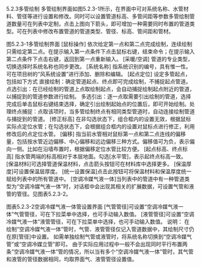 5.2.3多管绘制
多管绘制界面如图5.2.3-1所示，在界面中可对系统名称、水管材料、管径等进行设置和修改。同时可以设置管道标高、多管间距等参数多管绘制管道数量可在列表中定制，点击上图向下箭头，即可增加一种需要同时布置的管道类型。可在列表中修改布置管道的管道类型、管径、标高、管间距和管材。
 
图5.2.3-1多管绘制界面
[鼠标操作] 依次给定第一点和第二点完成绘制，连续绘制只需给定第二点。在提示输入第一点条件下点击鼠标右键，结束命令；在提示输入第二点条件下点击右键，返回到第一点重新输入。
[采暖/空调] 管道的专业类型，切换选择时系统名称也同步更改。
[系统名称] 指系统识别的编号，具有惟一性。可在项目树的“风系统设置”进行添加、删除和编辑。
[起点定位] 设定多管起点，包括如下方式
直接绘制：确定管道起点、终点即可完成绘制，不捕捉起点管道。
点选引出：在已经绘制的管道上点取绘制起点，会自动捕捉绘制起点附近的管道，以捕捉到的管道参数进行绘制。
多选引出：逐一点取需要引出绘制的管道，选择完成后单击鼠标右键结束选择，确定引出绘制起始点的位置后，即可开始绘制。处理终点捕捉：点取该项时，当多管绘制终点有相同类型管道时，自动连接绘制管道与捕捉到的管道。
[修正标高] 在非勾选状态下，组合框内的设置无效，根据鼠标实际点定位水管；在勾选状态下，会根据组合框内的设置对鼠标点进行修正，利用修改后的点定位水管。
[偏移] 指当前水管相对鼠标第一点和第二点连线的偏移量，包括按水管近边偏移、中心偏移和远边偏移三种方式。偏移值可为负，表示偏向一侧。比如在沿墙布置时，根据偏移定位水管比较方便。
[起点标高、终点标高] 指水管两端的标高相对于本层地面。勾选[水平管]，表示起终点标高一致。
[保温材料]可选择管道保温材料，点击箭头按钮可在材料库中选择更多。
[保温厚度]可设置保温层厚度。
[统一设置保温]点击此按钮可将保温材料和保温厚度统一赋给列表中的所有管道中。
[空调冷媒气液一体]当列表中的管道中有一种管道类型为“空调冷媒气液一体”时，对话框中会出现其相关的扩展数据，可设置气管和液管的管径。见图表5.2.3-2。

图表5.2.3-2空调冷媒气液一体管设置界面
[气管管径]可设置“空调冷媒气液一体”气管管径，可在下拉菜单中选择，也可手动输入数值。
[液管管径]可设置“空调冷媒气液一体”液管管径，可在下拉菜单中选择，也可手动输入数值。
说明：
在绘制“空调冷媒气液一体”管时，气管、液管管径仅记入管道数据中，其绘制尺寸仍在原[管径]中设置。
如需单独绘制气管或液管时，将系统名称切换到“空调冷媒气管”或“空调冷媒立管”即可。
由于实际应用过程中一般不会出现同时平行布置两条“空调冷媒气液一体”管的情况，所以当有多个“空调冷媒气液一体”管时，其气管和液管的管径数据相同，均取界面气、液管管径设置值。